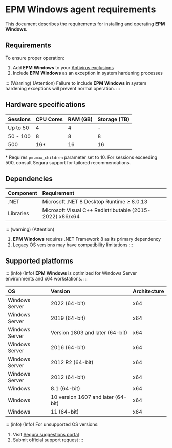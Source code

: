 # EPM Windows agent requirements

This document describes the requirements for installing and operating **EPM Windows**.

## Requirements

To ensure proper operation:

1. Add **EPM Windows** to your [Antivirus exclusions](/v4/docs/epm-windows-antivirus-exclusions)  
2. Include **EPM Windows** as an exception in system hardening processes

::: (Warning) (Attention) 
Failure to include **EPM Windows** in system hardening exceptions will prevent normal operation. 
:::

## Hardware specifications

| Sessions | CPU Cores | RAM (GB) | Storage (TB) |
| :---- | :---- | :---- | :---- |
| Up to 50 | 4 | 4 | \- |
| 50 \- 100 | 8 | 8 | 8 |
| 500 | 16\* | 16 | 16 |

\* Requires `pm.max_children` parameter set to 10\.  For sessions exceeding 500, consult Segura support for tailored recommendations.

## Dependencies

| Component | Requirement |
| :---- | :---- |
| .NET | Microsoft .NET 8 Desktop Runtime ≥ 8.0.13 |
| Libraries | Microsoft Visual C++ Redistributable (2015-2022) x86/x64 |

::: (warning) (Attention)
1. **EPM Windows** requires .NET Framework 8 as its primary dependency  
2. Legacy OS versions may have compatibility limitations 
:::

## Supported platforms

::: (info) (Info)
**EPM Windows** is optimized for Windows Server environments and x64 workstations. 
:::

| OS | Version | Architecture |
| :---- | :---- | :---- |
| Windows Server | 2022 (64-bit) | x64 |
| Windows Server | 2019 (64-bit) | x64 |
| Windows Server | Version 1803 and later (64-bit) | x64 |
| Windows Server | 2016 (64-bit) | x64 |
| Windows Server | 2012 R2 (64-bit) | x64 |
| Windows Server | 2012 (64-bit) | x64 |
| Windows | 8.1 (64-bit) | x64 |
| Windows | 10 version 1607 and later (64-bit) | x64 |
| Windows | 11 (64-bit) | x64 |

::: (info) (Info)
For unsupported OS versions:
1. Visit [Segura suggestions portal](https://Segura.com/suggestions)  
2. Submit official support request 
:::